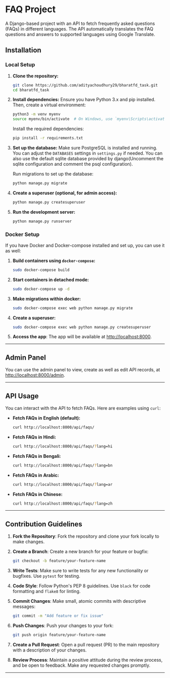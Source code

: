 # FAQ Project

A Django-based project with an API to fetch frequently asked questions (FAQs) in different languages. The API automatically translates the FAQ questions and answers to supported languages using Google Translate.

## Installation

### Local Setup

1. **Clone the repository:**
   ```bash
   git clone https://github.com/adityachoudhury29/bharatfd_task.git
   cd bharatfd_task
   ```

2. **Install dependencies:**
   Ensure you have Python 3.x and pip installed. Then, create a virtual environment:
   ```bash
   python3 -m venv myenv
   source myenv/bin/activate  # On Windows, use `myenv\Scripts\activate`
   ```

   Install the required dependencies:
   ```bash
   pip install -r requirements.txt
   ```

3. **Set up the database:**
   Make sure PostgreSQL is installed and running. You can adjust the `DATABASES` settings in `settings.py` if needed. You can also use the default sqlite database provided by django(Uncomment the sqlite configuration and comment the psql configuration).

   Run migrations to set up the database:
   ```bash
   python manage.py migrate
   ```

4. **Create a superuser (optional, for admin access):**
   ```bash
   python manage.py createsuperuser
   ```

5. **Run the development server:**
   ```bash
   python manage.py runserver
   ```

### Docker Setup

If you have Docker and Docker-compose installed and set up, you can use it as well:

1. **Build containers using `docker-compose`:**
   ```bash
   sudo docker-compose build
   ```
2. **Start containers in detached mode:**
   ```bash
   sudo docker-compose up -d
   ```
3. **Make migrations within docker:**
   ```bash
   sudo docker-compose exec web python manage.py migrate
   ```
4. **Create a superuser:**
   ```bash
   sudo docker-compose exec web python manage.py createsuperuser
   ```
5. **Access the app**:
   The app will be available at [http://localhost:8000](http://localhost:8000).

---

## Admin Panel
You can use the admin panel to view, create as well as edit API records, at [http://localhost:8000/admin](http://localhost:8000/admin).

---

## API Usage

You can interact with the API to fetch FAQs. Here are examples using `curl`:

- **Fetch FAQs in English (default):**
  ```bash
  curl http://localhost:8000/api/faqs/
  ```

- **Fetch FAQs in Hindi:**
  ```bash
  curl http://localhost:8000/api/faqs/?lang=hi
  ```

- **Fetch FAQs in Bengali:**
  ```bash
  curl http://localhost:8000/api/faqs/?lang=bn
  ```

- **Fetch FAQs in Arabic:**
  ```bash
  curl http://localhost:8000/api/faqs/?lang=ar
  ```

- **Fetch FAQs in Chinese:**
  ```bash
  curl http://localhost:8000/api/faqs/?lang=zh
  ```

---

## Contribution Guidelines

1. **Fork the Repository**: 
   Fork the repository and clone your fork locally to make changes.

2. **Create a Branch**: 
   Create a new branch for your feature or bugfix:
   ```bash
   git checkout -b feature/your-feature-name
   ```

3. **Write Tests**: 
   Make sure to write tests for any new functionality or bugfixes. Use `pytest` for testing.

4. **Code Style**: 
   Follow Python's PEP 8 guidelines. Use `black` for code formatting and `flake8` for linting.

5. **Commit Changes**: 
   Make small, atomic commits with descriptive messages:
   ```bash
   git commit -m "Add feature or fix issue"
   ```

6. **Push Changes**:
   Push your changes to your fork:
   ```bash
   git push origin feature/your-feature-name
   ```

7. **Create a Pull Request**: 
   Open a pull request (PR) to the main repository with a description of your changes.

8. **Review Process**: 
   Maintain a positive attitude during the review process, and be open to feedback. Make any requested changes promptly.

---